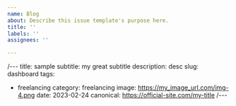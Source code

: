 ```yaml
---
name: Blog
about: Describe this issue template's purpose here.
title: ''
labels: ''
assignees: ''

---
```



/---
title: sample
subtitle: my great subtitle
description: desc
slug: dashboard
tags:
  - freelancing
category: freelancing
image: https://my_image_url.com/img-4.png
date: 2023-02-24
canonical: https://official-site.com/my-title
/---
